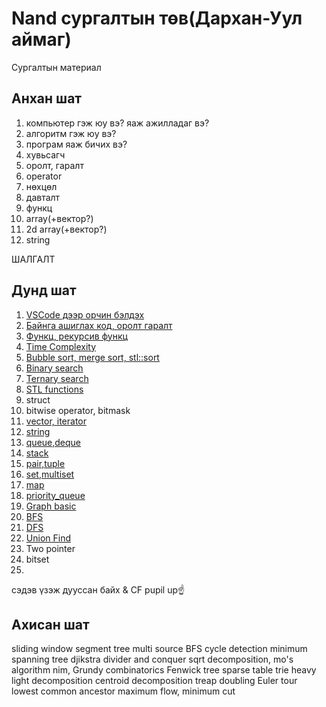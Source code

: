 ﻿# Nand сургалтын төв(Дархан-Уул аймаг)

Сургалтын материал

## Анхан шат
1. компьютер гэж юу вэ? яаж ажилладаг вэ? 
2. алгоритм гэж юу вэ?
3. програм яаж бичих вэ? 
4. хувьсагч
5. оролт, гаралт
6. operator
7. нөхцөл 
8. давталт
9. функц
10. array(+вектор?)
11. 2d array(+вектор?)
12. string

ШАЛГАЛТ
## Дунд шат
1. [VSCode дээр орчин бэлдэх](vscode_environment.md)
2. [Байнга ашиглах код, оролт гаралт](basic.md)
3. [Функц, рекурсив функц](function.md)
4. [Time Complexity](time_complexity.md)
5. [Bubble sort, merge sort, stl::sort](sort.md)
6. [Binary search](binary_search.md)
7. [Ternary search](ternary_search.md)
8. [STL functions](stl_functions.md)
9. struct
10. bitwise operator, bitmask
9. [vector, iterator](vector.md)
10. [string](string.md)
11. [queue,deque](queue.md)
12. [stack](stack.md)
13. [pair,tuple](pair_tuple.md)
14. [set,multiset](set.md)
15. [map](map.md)
16. [priority_queue](priority_queue.md)
17. [Graph basic](graph_basic.md)
18. [BFS](bfs.md)
19. [DFS](dfs.md)
20. [Union Find](unionFindTree.md)
21. Two pointer
22. bitset
23. 

сэдэв үзэж дууссан байх & CF pupil up☝️

## Ахисан шат
sliding window
segment tree
multi source BFS
cycle detection
minimum spanning tree
djikstra
divider and conquer
sqrt decomposition, mo's algorithm
nim, Grundy
combinatorics
Fenwick tree
sparse table
trie
heavy light decomposition 
centroid decomposition 
treap
doubling
Euler tour
lowest common ancestor
maximum flow, minimum cut
